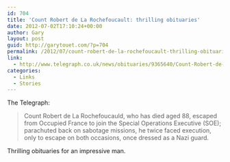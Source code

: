 ```yaml
---
id: 704
title: 'Count Robert de La Rochefoucault: thrilling obituaries'
date: 2012-07-02T17:10:24+00:00
author: Gary
layout: post
guid: http://garytouet.com/?p=704
permalink: /2012/07/count-robert-de-la-rochefoucault-thrilling-obituaries/
link:
  - http://www.telegraph.co.uk/news/obituaries/9365640/Count-Robert-de-La-Rochefoucauld.html
categories:
  - Links
  - Stories
---
```

The Telegraph:
<blockquote>Count Robert de La Rochefoucauld, who has died aged 88, escaped from Occupied France to join the Special Operations Executive (SOE); parachuted back on sabotage missions, he twice faced execution, only to escape on both occasions, once dressed as a Nazi guard.</blockquote>

Thrilling obituaries for an impressive man.